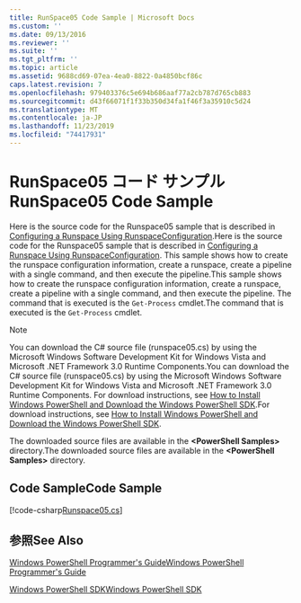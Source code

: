 ```yaml
---
title: RunSpace05 Code Sample | Microsoft Docs
ms.custom: ''
ms.date: 09/13/2016
ms.reviewer: ''
ms.suite: ''
ms.tgt_pltfrm: ''
ms.topic: article
ms.assetid: 9688cd69-07ea-4ea0-8822-0a4850bcf86c
caps.latest.revision: 7
ms.openlocfilehash: 979403376c5e694b686aaf77a2cb787d765cb883
ms.sourcegitcommit: d43f66071f1f33b350d34fa1f46f3a35910c5d24
ms.translationtype: MT
ms.contentlocale: ja-JP
ms.lasthandoff: 11/23/2019
ms.locfileid: "74417931"
---
```

# <a name="runspace05-code-sample"></a><span data-ttu-id="01ddc-102">RunSpace05 コード サンプル</span><span class="sxs-lookup"><span data-stu-id="01ddc-102">RunSpace05 Code Sample</span></span>

<span data-ttu-id="01ddc-103">Here is the source code for the Runspace05 sample that is described in [Configuring a Runspace Using RunspaceConfiguration](https://msdn.microsoft.com/en-us/42681d19-2d05-4975-befd-afb1990e79b2).</span><span class="sxs-lookup"><span data-stu-id="01ddc-103">Here is the source code for the Runspace05 sample that is described in [Configuring a Runspace Using RunspaceConfiguration](https://msdn.microsoft.com/en-us/42681d19-2d05-4975-befd-afb1990e79b2).</span></span> <span data-ttu-id="01ddc-104">This sample shows how to create the runspace configuration information, create a runspace, create a pipeline with a single command, and then execute the pipeline.</span><span class="sxs-lookup"><span data-stu-id="01ddc-104">This sample shows how to create the runspace configuration information, create a runspace, create a pipeline with a single command, and then execute the pipeline.</span></span> <span data-ttu-id="01ddc-105">The command that is executed is the `Get-Process` cmdlet.</span><span class="sxs-lookup"><span data-stu-id="01ddc-105">The command that is executed is the `Get-Process` cmdlet.</span></span>

> [!NOTE]
> <span data-ttu-id="01ddc-106">You can download the C# source file (runspace05.cs) by using the Microsoft Windows Software Development Kit for Windows Vista and Microsoft .NET Framework 3.0 Runtime Components.</span><span class="sxs-lookup"><span data-stu-id="01ddc-106">You can download the C# source file (runspace05.cs) by using the Microsoft Windows Software Development Kit for Windows Vista and Microsoft .NET Framework 3.0 Runtime Components.</span></span> <span data-ttu-id="01ddc-107">For download instructions, see [How to Install Windows PowerShell and Download the Windows PowerShell SDK](/powershell/scripting/developer/installing-the-windows-powershell-sdk).</span><span class="sxs-lookup"><span data-stu-id="01ddc-107">For download instructions, see [How to Install Windows PowerShell and Download the Windows PowerShell SDK](/powershell/scripting/developer/installing-the-windows-powershell-sdk).</span></span>
>
> <span data-ttu-id="01ddc-108">The downloaded source files are available in the **\<PowerShell Samples>** directory.</span><span class="sxs-lookup"><span data-stu-id="01ddc-108">The downloaded source files are available in the **\<PowerShell Samples>** directory.</span></span>

## <a name="code-sample"></a><span data-ttu-id="01ddc-109">Code Sample</span><span class="sxs-lookup"><span data-stu-id="01ddc-109">Code Sample</span></span>

[!code-csharp[Runspace05.cs](../../../../powershell-sdk-samples/SDK-2.0/csharp/Runspace05/Runspace05.cs#L11-L86 "Runspace05.cs")]

## <a name="see-also"></a><span data-ttu-id="01ddc-110">参照</span><span class="sxs-lookup"><span data-stu-id="01ddc-110">See Also</span></span>

[<span data-ttu-id="01ddc-111">Windows PowerShell Programmer's Guide</span><span class="sxs-lookup"><span data-stu-id="01ddc-111">Windows PowerShell Programmer's Guide</span></span>](./windows-powershell-programmer-s-guide.md)

[<span data-ttu-id="01ddc-112">Windows PowerShell SDK</span><span class="sxs-lookup"><span data-stu-id="01ddc-112">Windows PowerShell SDK</span></span>](../windows-powershell-reference.md)
